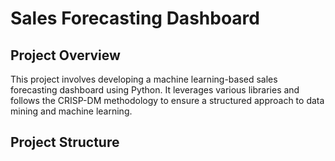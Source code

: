 # Sales Forecasting Dashboard

## Project Overview

This project involves developing a machine learning-based sales forecasting dashboard using Python. It leverages various libraries and follows the CRISP-DM methodology to ensure a structured approach to data mining and machine learning.

## Project Structure

